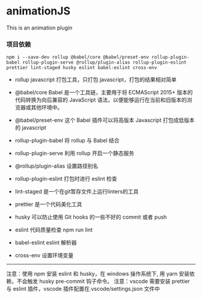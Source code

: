 # animationJS
This is an animation plugin

### 项目依赖
```shell
npm i --save-dev rollup @babel/core @babel/preset-env rollup-plugin-babel rollup-plugin-serve @rollup/plugin-alias rollup-plugin-eslint prettier lint-staged husky eslint babel-eslint cross-env
```
- rollup javascript 打包工具，只打包 javascript，打包的结果相对简单

- @babel/core Babel 是一个工具链，主要用于将 ECMAScript 2015+ 版本的代码转换为向后兼容的 JavaScript 语法，以便能够运行在当前和旧版本的浏览器或其他环境中。

- @babel/preset-env 这个 Babel 插件可以将高版本 Javascript 打包成低版本的 javascript

- rollup-plugin-babel 将 rollup 与 Babel 结合

- rollup-plugin-serve 利用 rollup 开启一个静态服务

- @rollup/plugin-alias 设置路径别名

- rollup-plugin-eslint 打包时进行 eslint 检查

- lint-staged 是一个在git暂存文件上运行linters的工具

- prettier 是一个代码美化工具

- husky 可以防止使用 Git hooks 的一些不好的 commit 或者 push

- eslint 代码质量检查 npm run lint

- babel-eslint eslint 解析器

- cross-env 设置环境变量

---
注意：使用 npm 安装 eslint 和 husky，在 windows 操作系统下, 用 yarn 安装依赖，不会触发 husky pre-commit 钩子命令。
注意：vscode 需要安装 prettier 与 eslint 插件，vscode 插件配置在.vscode/settings.json 文件中
